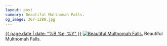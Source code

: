```yaml
---
layout: post
summary: Beautiful Multnomah Falls.
og_image: 367-1280.jpg
---
```


<p>
  <time><a href="/367">{{ page.date | date: "%B %e, %Y" }}</a></time>
  <a href="/367"><img src="{{ site.assets_url }}/367-640.jpg" srcset="{{ site.assets_url }}/367-1280.jpg 1280w, {{ site.assets_url }}/367-960.jpg 960w, {{ site.assets_url }}/367-640.jpg 640w, {{ site.assets_url }}/367-320.jpg 320w" sizes="(min-width: 700px) 50vw, calc(100vw - 2rem)" alt="Beautiful Multnomah Falls." /></a>
  <span>Beautiful Multnomah Falls.</span>
</p>
